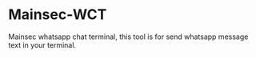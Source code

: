 # Mainsec-WCT
Mainsec whatsapp chat terminal, this tool is for send whatsapp message text in your terminal. 
